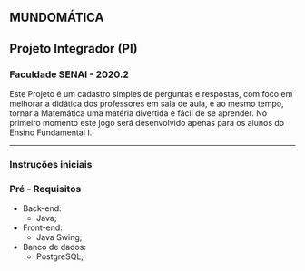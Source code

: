 ## MUNDOMÁTICA
## Projeto Integrador (PI)
### Faculdade SENAI - 2020.2
Este Projeto é um cadastro simples de perguntas e respostas, com foco em melhorar a didática dos professores em sala de aula, e ao mesmo tempo, tornar a Matemática uma matéria divertida e fácil de se aprender. No primeiro momento este jogo será desenvolvido apenas para os alunos do Ensino Fundamental I.

------------------------------------
### Instruções iniciais



### Pré - Requisitos

- Back-end:
  - Java;
- Front-end:
  - Java Swing;
- Banco de dados:
  - PostgreSQL;
